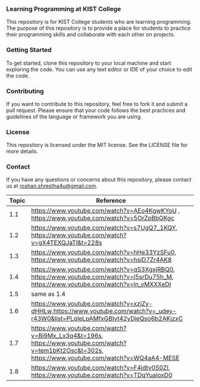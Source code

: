 ### Learning Programming at KIST College
This repository is for KIST College students who are learning programming. The purpose of this repository is to provide a place for students to practice their programming skills and collaborate with each other on projects.

### Getting Started
To get started, clone this repository to your local machine and start exploring the code. You can use any text editor or IDE of your choice to edit the code.

### Contributing
If you want to contribute to this repository, feel free to fork it and submit a pull request. Please ensure that your code follows the best practices and guidelines of the language or framework you are using.

### License
This repository is licensed under the MIT license. See the LICENSE file for more details.

### Contact
If you have any questions or concerns about this repository, please contact us at roshan.shrestha4u@gmail.com.

| Topic | Reference                                                                                                                                           |
|-------|-----------------------------------------------------------------------------------------------------------------------------------------------------|
| 1.1   | https://www.youtube.com/watch?v=AEo4KgwKYoU , https://www.youtube.com/watch?v=5OrZpBbGKgc                                                           |
| 1.2   | https://www.youtube.com/watch?v=s7UgQ7_1KQY, https://www.youtube.com/watch?v=gX4TEXQJaTI&t=228s                                                     |
| 1.3   | https://www.youtube.com/watch?v=hHe33YzSFu0, https://www.youtube.com/watch?v=hsiD7Zr4AK8                                                            |
| 1.4   | https://www.youtube.com/watch?v=qS3XgxjRBQ0, https://www.youtube.com/watch?v=I5srDu75h_M, https://www.youtube.com/watch?v=ln_vMXXXeDI               |
| 1.5   | same as 1.4                                                                                                                                         |
| 1.6   | https://www.youtube.com/watch?v=xzjZy-dHHLw,https://www.youtube.com/watch?v=_udey-r43W0&list=PLqleLpAMfxGBIvt42yDieQso6b2AKjzxC                     |
| 1.7   | https://www.youtube.com/watch?v=Bj9Mx_Lx3q4&t=196s, https://www.youtube.com/watch?v=tem1bKt2Osc&t=302s, https://www.youtube.com/watch?v=WQ4aA4-MESE |
| 1.8   | https://www.youtube.com/watch?v=F4jdtv0S0ZI, https://www.youtube.com/watch?v=TDqYualoxD0                                                            |